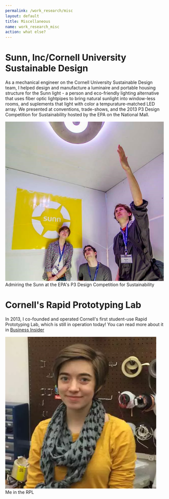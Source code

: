 ```yaml
---
permalink: /work_research/misc
layout: default
title: Miscellaneous
name: work_research_misc
action: what else?
---
```

# Sunn, Inc/Cornell University Sustainable Design

As a mechanical engineer on the Cornell University Sustainable Design team, I helped design and manufacture a luminaire and portable housing structure for the Sunn light - a person and eco-friendly lighting alternative that uses fiber optic lightpipes to bring natural sunlight into window-less rooms, and suplements that light with color a tempurature-matched LED array. We presented at conventions, trade-shows, and the 2013 P3 Design Competition for Sustainability hosted by the EPA on the National Mall. 

<div class="row">
    <div class="column">
        <img src="../assets/images/work_research/Misc/sunn.jpg" class="sublistimg">
        <div class="overlay">
            <div class="text_small">Admiring the Sunn at the EPA's P3 Design Competition for Sustainability</div>
        </div>
    </div>
</div>

# Cornell's Rapid Prototyping Lab

In 2013, I co-founded and operated Cornell's first student-use Rapid Prototyping Lab, which is still in operation today! You can read more about it in <a href="https://www.businessinsider.in/19-Incredibly-Impressive-Students-At-Cornell/Georgia-Crowther-leads-the-Cornell-Mars-Rover-team-and-co-founded-Cornells-first-lab-space-for-3D-printing-and-laser-cutting-/slideshow/32740220.cms"> Business Insider </a>

<div class="row">
    <div class="column">
        <img src="../assets/images/work_research/Misc/RPL.png" class="sublistimg">
        <div class="overlay">
            <div class="text_small">Me in the RPL</div>
        </div>
    </div>
</div>